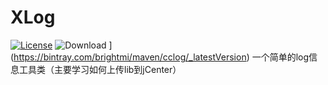 # XLog
[![License](https://img.shields.io/badge/license-Apache%202-green.svg)](https://www.apache.org/licenses/LICENSE-2.0)
![Download](https://api.bintray.com/packages/brightmi/maven/cclog/images/download.svg) ](https://bintray.com/brightmi/maven/cclog/_latestVersion)
一个简单的log信息工具类（主要学习如何上传lib到jCenter）
